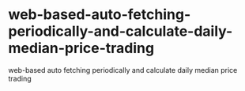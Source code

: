# web-based-auto-fetching-periodically-and-calculate-daily-median-price-trading
web-based auto fetching periodically and calculate daily median price trading
